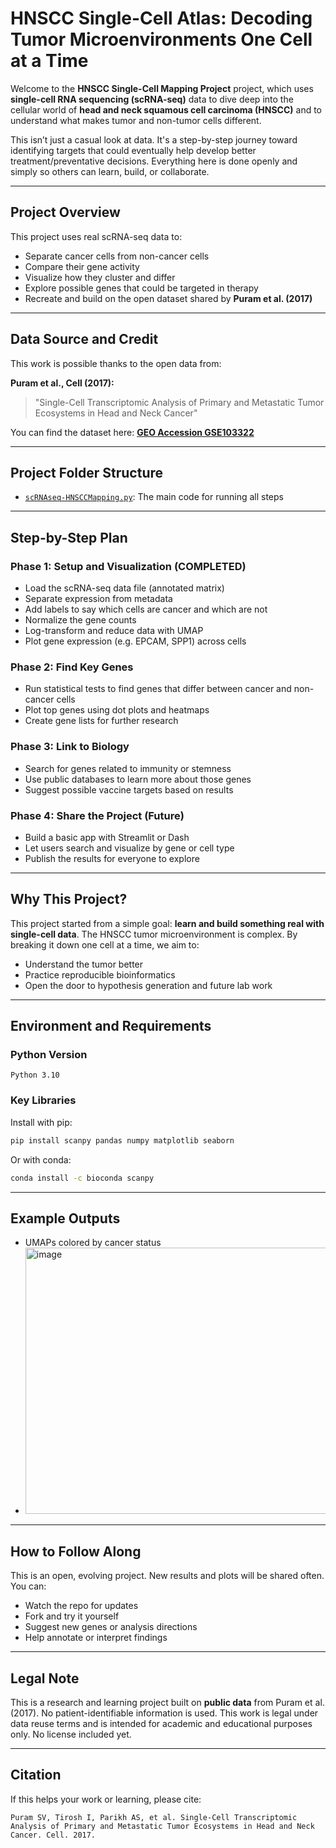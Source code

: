 # HNSCC Single-Cell Atlas: Decoding Tumor Microenvironments One Cell at a Time

Welcome to the **HNSCC Single-Cell Mapping Project** project, which uses **single-cell RNA sequencing (scRNA-seq)** data to dive deep into the cellular world of **head and neck squamous cell carcinoma (HNSCC)** and to understand what makes tumor and non-tumor cells different.

This isn’t just a casual look at data. It's a step-by-step journey toward identifying targets that could eventually help develop better treatment/preventative decisions. Everything here is done openly and simply so others can learn, build, or collaborate.

---

## Project Overview

This project uses real scRNA-seq data to:

- Separate cancer cells from non-cancer cells
- Compare their gene activity
- Visualize how they cluster and differ
- Explore possible genes that could be targeted in therapy
- Recreate and build on the open dataset shared by **Puram et al. (2017)**

---

## Data Source and Credit

This work is possible thanks to the open data from:

**Puram et al., Cell (2017):**

> "Single-Cell Transcriptomic Analysis of Primary and Metastatic Tumor Ecosystems in Head and Neck Cancer"

You can find the dataset here: [**GEO Accession GSE103322**](https://www.ncbi.nlm.nih.gov/geo/query/acc.cgi?acc=GSE103322)

---

## Project Folder Structure

- [`scRNAseq-HNSCCMapping.py`](scRNAseq-HNSCCMapping.py): The main code for running all steps


---

## Step-by-Step Plan

### Phase 1: Setup and Visualization (COMPLETED)

- Load the scRNA-seq data file (annotated matrix)
- Separate expression from metadata
- Add labels to say which cells are cancer and which are not
- Normalize the gene counts
- Log-transform and reduce data with UMAP
- Plot gene expression (e.g. EPCAM, SPP1) across cells

### Phase 2: Find Key Genes

- Run statistical tests to find genes that differ between cancer and non-cancer cells
- Plot top genes using dot plots and heatmaps
- Create gene lists for further research

### Phase 3: Link to Biology

- Search for genes related to immunity or stemness
- Use public databases to learn more about those genes
- Suggest possible vaccine targets based on results

### Phase 4: Share the Project (Future)

- Build a basic app with Streamlit or Dash
- Let users search and visualize by gene or cell type
- Publish the results for everyone to explore

---

## Why This Project?

This project started from a simple goal: **learn and build something real with single-cell data**. The HNSCC tumor microenvironment is complex. By breaking it down one cell at a time, we aim to:

- Understand the tumor better
- Practice reproducible bioinformatics
- Open the door to hypothesis generation and future lab work

---

## Environment and Requirements

### Python Version

```
Python 3.10 
```

### Key Libraries

Install with pip:

```bash
pip install scanpy pandas numpy matplotlib seaborn
```

Or with conda:

```bash
conda install -c bioconda scanpy
```

---

## Example Outputs

- UMAPs colored by cancer status
- <img width="683" height="426" alt="image" src="https://github.com/user-attachments/assets/2b431cd8-9576-43a2-9e71-457517eb952f" />

---

## How to Follow Along

This is an open, evolving project. New results and plots will be shared often. You can:

- Watch the repo for updates
- Fork and try it yourself
- Suggest new genes or analysis directions
- Help annotate or interpret findings

---

## Legal Note

This is a research and learning project built on **public data** from Puram et al. (2017). No patient-identifiable information is used. This work is legal under data reuse terms and is intended for academic and educational purposes only. No license included yet.

---

## Citation

If this helps your work or learning, please cite:

```
Puram SV, Tirosh I, Parikh AS, et al. Single-Cell Transcriptomic Analysis of Primary and Metastatic Tumor Ecosystems in Head and Neck Cancer. Cell. 2017.
```
